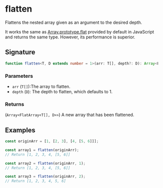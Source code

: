 # flatten

Flattens the nested array given as an argument to the desired depth.

It works the same as [Array.prototype.flat](https://developer.mozilla.org/en-US/docs/Web/JavaScript/Reference/Global_Objects/Array/flat) provided by default in JavaScript and returns the same type. However, its performance is superior.

## Signature

```typescript
function flatten<T, D extends number = 1>(arr: T[], depth?: D): Array<FlatArray<T[], D>>;
```

### Parameters

- `arr` (`T[]`):The array to flatten.
- `depth` (`D`): The depth to flatten, which defaults to 1.

### Returns

(`Array<FlatArray<T[], D>>`) A new array that has been flattened.

## Examples

```typescript
const originArr = [1, [2, 3], [4, [5, 6]]];

const array1 = flatten(originArr);
// Return [1, 2, 3, 4, [5, 6]]

const array2 = flatten(originArr, 1);
// Return [1, 2, 3, 4, [5, 6]]

const array3 = flatten(originArr, 2);
// Return [1, 2, 3, 4, 5, 6]
```
